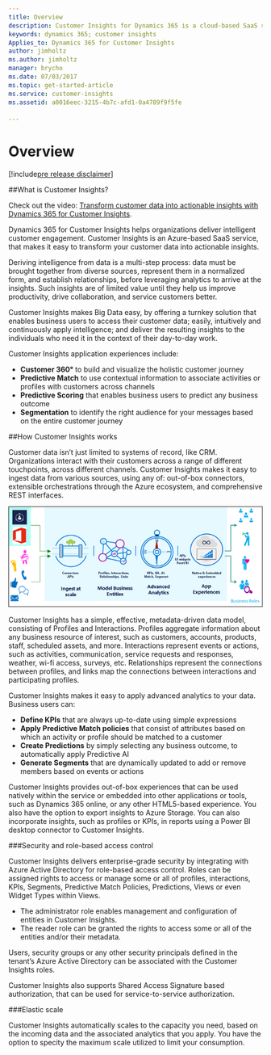 ```yaml
---
title: Overview
description: Customer Insights for Dynamics 365 is a cloud-based SaaS service that enables organizations of all sizes to bring together data from multiple sources and generate knowledge and insights to build a holistic 360° view of their customers. Customer Insights delivers the ability to connect to transactional data sources and model profiles of customers and their interactions. It enables organizations to generate insights through KPI’s about their business. The Customer Insights application transforms the profile, interaction and KPI’s into rich visuals that you can customize and organize to focus on what matters to you.
keywords: dynamics 365; customer insights
Applies_to: Dynamics 365 for Customer Insights
author: jimholtz
ms.author: jimholtz
manager: brycho
ms.date: 07/03/2017
ms.topic: get-started-article
ms.service: customer-insights 
ms.assetid: a0016eec-3215-4b7c-afd1-0a4789f9f5fe

---
```

Overview
========
[!include[pre release disclaimer](../../includes/cc-beta-prerelease-disclaimer.md)]

##What is Customer Insights? 

Check out the video: [Transform customer data into actionable insights with Dynamics 365 for Customer Insights](https://go.microsoft.com/fwlink/p/?linkid=852574). 

Dynamics 365 for Customer Insights helps organizations deliver intelligent customer engagement. Customer Insights is an Azure-based SaaS service, that makes it easy to transform your customer data into actionable insights.

Deriving intelligence from data is a multi-step process: data must be brought together from diverse sources, represent them in a normalized form, and establish relationships, before leveraging analytics to arrive at the insights.  Such insights are of limited value until they help us improve productivity, drive collaboration, and service customers better.

Customer Insights makes Big Data easy, by offering a turnkey solution that enables business users to access their customer data; easily, intuitively and continuously apply intelligence; and deliver the resulting insights to the individuals who need it in the context of their day-to-day work.

Customer Insights application experiences include:

- **Customer 360°** to build and visualize the holistic customer journey
- **Predictive Match** to use contextual information to associate activities or profiles with customers across channels
- **Predictive Scoring** that enables business users to predict any business outcome
- **Segmentation** to identify the right audience for your messages based on the entire customer journey

##How Customer Insights works

Customer data isn’t just limited to systems of record, like CRM.  Organizations interact with their customers across a range of different touchpoints, across different channels.  Customer Insights makes it easy to ingest data from various sources, using any of: out-of-box connectors, extensible orchestrations through the Azure ecosystem, and comprehensive REST interfaces.

![](../media/Overview650.png "How Customer Insights works")

Customer Insights has a simple, effective, metadata-driven data model, consisting of Profiles and Interactions.  Profiles aggregate information about any business resource of interest, such as customers, accounts, products, staff, scheduled assets, and more.  Interactions represent events or actions, such as activities, communication, service requests and responses, weather, wi-fi access, surveys, etc.  Relationships represent the connections between profiles, and links map the connections between interactions and participating profiles.

Customer Insights makes it easy to apply advanced analytics to your data.  Business users can:

- **Define KPIs** that are always up-to-date using simple expressions
- **Apply Predictive Match policies** that consist of attributes based on which an activity or profile should be matched to a customer
- **Create Predictions** by simply selecting any business outcome, to automatically apply Predictive AI
- **Generate Segments** that are dynamically updated to add or remove members based on events or actions

Customer Insights provides out-of-box experiences that can be used natively within the service or embedded into other applications or tools, such as Dynamics 365 online, or any other HTML5-based experience.  You also have the option to export insights to Azure Storage.  You can also incorporate insights, such as profiles or KPIs, in reports using a Power BI desktop connector to Customer Insights.

###Security and role-based access control

Customer Insights delivers enterprise-grade security by integrating with Azure Active Directory for role-based access control.  Roles can be assigned rights to access or manage some or all of profiles, interactions, KPIs, Segments, Predictive Match Policies, Predictions, Views or even Widget Types within Views.

- The administrator role enables management and configuration of entities in Customer Insights. 
- The reader role can be granted the rights to access some or all of the entities and/or their metadata.

Users, security groups or any other security principals defined in the tenant’s Azure Active Directory can be associated with the Customer Insights roles.

Customer Insights also supports Shared Access Signature based authorization, that can be used for service-to-service authorization.

###Elastic scale

Customer Insights automatically scales to the capacity you need, based on the incoming data and the associated analytics that you apply.  You have the option to specity the maximum scale utilized to limit your consumption.


